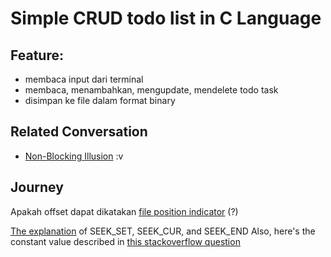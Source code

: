 # Simple CRUD todo list in C Language

## Feature:

- membaca input dari terminal
- membaca, menambahkan, mengupdate, mendelete todo task
- disimpan ke file dalam format binary

## Related Conversation

- [Non-Blocking Illusion](https://t.me/GNUWeeb/836693) :v

## Journey

Apakah offset dapat dikatakan [file position indicator](<https://man7.org/linux/man-pages/man3/fseek.3.html#:~:text=fseek()%20function%20sets%20the-,file%20position%20indicator,-for%20the%0A%20%20%20%20%20%20%20stream%20pointed%20to>) (?)

[The explanation](https://man7.org/linux/man-pages/man2/lseek.2.html) of SEEK_SET, SEEK_CUR, and SEEK_END
Also, here's the constant value described in [this stackoverflow question](https://stackoverflow.com/questions/38226713/fseekf-0-2-how-does-this-work-without-seek-cur-seek-set-or-seek-end)